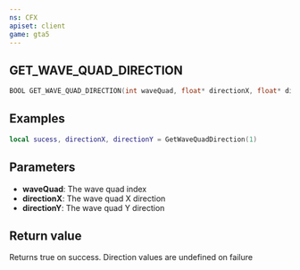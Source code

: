 ```yaml
---
ns: CFX
apiset: client
game: gta5
---
```

## GET_WAVE_QUAD_DIRECTION

```c
BOOL GET_WAVE_QUAD_DIRECTION(int waveQuad, float* directionX, float* directionY);
```

## Examples

```lua
local sucess, directionX, directionY = GetWaveQuadDirection(1)
```

## Parameters
* **waveQuad**: The wave quad index
* **directionX**: The wave quad X direction
* **directionY**: The wave quad Y direction

## Return value
Returns true on success. Direction values are undefined on failure